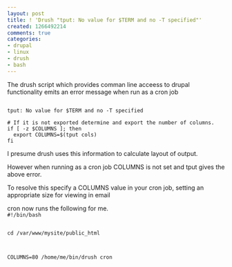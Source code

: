 ```yaml
---
layout: post
title: ! 'Drush "tput: No value for $TERM and no -T specified"'
created: 1266492214
comments: true
categories:
- drupal
- linux
- drush
- bash
---
```

<p>The drush script which provides comman line acceess to drupal functionality emits an error message when run as a cron job</p>

<code>
tput: No value for $TERM and no -T specified
</code>

<code>
# If it is not exported determine and export the number of columns.
if [ -z $COLUMNS ]; then
  export COLUMNS=$(tput cols)
fi
</code>

<p>I presume drush uses this information to calculate layout of output.</p>


<p>However when running as a cron job COLUMNS is not set and tput gives the above error.</p>

<p>To resolve this specify a COLUMNS value in your cron job, setting an appropriate size for viewing in email</p> 

<p>cron now runs the following for me.

<code>
#!/bin/bash

cd /var/www/mysite/public_html

COLUMNS=80 /home/me/bin/drush cron
</code>
